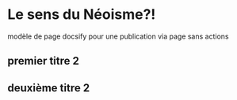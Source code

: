 # Le sens du Néoisme?!
modèle de page docsify pour une publication via page sans actions 


## premier titre 2

## deuxième titre 2
